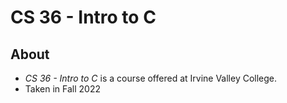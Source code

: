 # CS 36 - Intro to C

## About
- *CS 36 - Intro to C* is a course offered at Irvine Valley College.
- Taken in Fall 2022